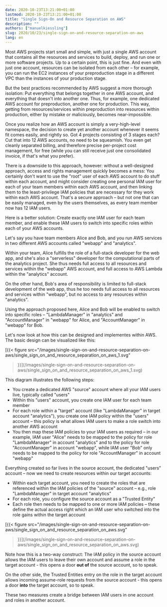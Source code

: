 ```yaml
---
date: 2020-10-23T13:21:00+01:00
lastmod: 2020-10-23T13:21:00+01:00
title: "Single Sign-On and Resource Separation on AWS"
description: ""
authors: ["manuelkiessling"]
slug: 2020/10/23/single-sign-on-and-resource-separation-on-aws
lang: en
---
```


Most AWS projects start small and simple, with just a single AWS account that contains all the resources and services to build, deploy, and run one or more software projects. Up to a certain point, this is just fine. And even with just one account, resources can be isolated from each other – for example, you can run the EC2 instances of your preproduction stage in a different VPC than the instances of your production stage.

But the best practices recommended by AWS suggest a more thorough isolation: Put everything that belongs together in one AWS account, and everything that doesn't into another one. Thus, for example, one dedicated AWS account for preproduction, another one for production. This way, getting from resources/services within preproduction into resources within production, either by mistake or maliciously, becomes near-impossible.

Once you realize how an AWS account is simply a very-high-level namespace, the decision to create yet another account whenever it seems fit comes easily, and rightly so. Got 4 projects consisting of 3 stages each? Cut that into 12 AWS accounts, no need to be squeamish. You even get cleanly separated billing, and therefore precise per-project cost management, for free (while you can still receive just one consolidated invoice, if that's what you prefer).

There is a downside to this approach, however: without a well-designed approach, access and rights management quickly becomes a mess: You certainly don't want to use the "root" user of each AWS account to do stuff within each account, and might consider creating one personal IAM user for each of your team members within each AWS account, and then linking them to the least-privilege IAM policies that are necessary for they work within each AWS account. That's a secure approach – but not one that can be easily managed, even by the users themselves, as every team member now has 12 IAM users.

Here is a better solution: Create exactly one IAM user for each team member, and enable these IAM users to switch into specific roles within each of your AWS accounts.

Let's say you have team members Alice and Bob, and you run AWS services in two different AWS accounts called "webapp" and "analytics".

Within your team, Alice fulfills the role of a full-stack developer for the web app, and she's also a "serverless" developer for the computational parts of the analytics project. She thus needs full access to all resources and services within the "webapp" AWS account, and full access to AWS Lambda within the "analytics" account.

On the other hand, Bob's area of responsibility is limited to full-stack development of the web app, thus he too needs full access to all resources and services within "webapp", but no access to any resources within "analytics".

Using the approach proposed here, Alice and Bob will be enabled to switch into specific roles – "LambdaManager" in "analytics" and "AccountManager" in "webapp" for Alice, and "AccountManager" in "webapp" for Bob.

Let's now look at how this can be designed and implementes within AWS. The basic design can be visualized like this:

[{{<
    figure src="/images/single-sign-on-and-resource-separation-on-aws/single_sign_on_and_resource_separation_on_aws_1.svg"
>}}](/images/single-sign-on-and-resource-separation-on-aws/single_sign_on_and_resource_separation_on_aws_1.svg)

This diagram illustrates the following steps:

- You create a dedicated AWS "source" account where all your IAM users live, typically called "users"
- Within this "users" account, you create one IAM user for each team member
- For each role within a "target" account (like "LambdaManager" in target account "analytics"), you create one IAM policy within the "users" account – this policy is what allows IAM users to make a role switch into another AWS account
- You then map these IAM policies to your IAM users as required – in our example, IAM user "Alice" needs to be mapped to the policy for role "LambdaManager" in account "analytics" and to the policy for role "AccountManager" in account "webapp", while IAM user "Bob" only needs to be mapped to the policy for role "AccountManager" in account "webapp"

Everything created so far lives in the source account, the dedicated "users" account – now we need to create resources within our target accounts:

- Within each target account, you need to create the roles that are referenced within the IAM policies of the "source" account – e.g., role "LambdaManager" in target account "analytics"
- For each role, you configure the source account as a "Trusted Entity"
- Each role then needs to be mapped to one or more IAM policies – these define the actual access right which an IAM user who switched into the role gains within the target account



[{{<
    figure src="/images/single-sign-on-and-resource-separation-on-aws/single_sign_on_and_resource_separation_on_aws.svg"
>}}](/images/single-sign-on-and-resource-separation-on-aws/single_sign_on_and_resource_separation_on_aws.svg)


Note how this is a two-way construct: The IAM policy in the source account allows the IAM users to leave their own account and assume a role in the target account - this opens a door **out of** the source account, so to speak.

On the other side, the Trusted Entities entry on the role in the target account allows incoming assume-role requests from the source account - this opens a door **into** the target account, so to speak.

These two measures create a bridge between IAM users in one account and roles in another account.
